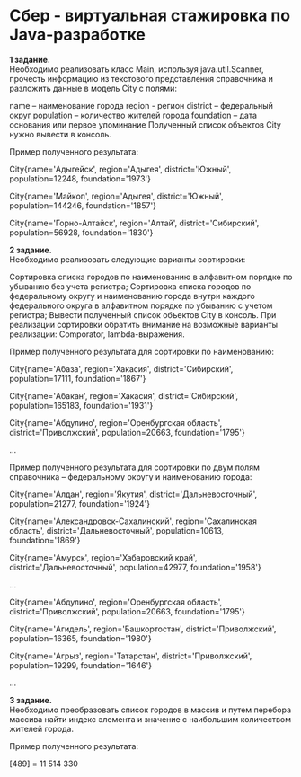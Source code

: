 # Сбер - виртуальная стажировка по Java-разработке
<b>1 задание.</b><br>
Необходимо реализовать класс Main, используя java.util.Scanner, прочесть информацию из текстового представления справочника и разложить данные в модель City с полями:

name – наименование города
region - регион
district – федеральный округ
population – количество жителей города
foundation – дата основания или первое упоминание
Полученный список объектов City нужно вывести в консоль.

Пример полученного результата:

City{name='Адыгейск', region='Адыгея', district='Южный', population=12248, foundation='1973'}

City{name='Майкоп', region='Адыгея', district='Южный', population=144246, foundation='1857'}

City{name='Горно-Алтайск', region='Алтай', district='Сибирский', population=56928, foundation='1830'} 

<b>2 задание.</b><br>
Необходимо реализовать следующие варианты сортировки:

Сортировка списка городов по наименованию в алфавитном порядке по убыванию без учета регистра;
Сортировка списка городов по федеральному округу и наименованию города внутри каждого федерального округа в алфавитном порядке по убыванию с учетом регистра;
Вывести полученный список объектов City в консоль. При реализации сортировки обратить внимание на возможные варианты реализации: Comporator, lambda-выражения.

Пример полученного результата для сортировки по наименованию:

City{name='Абаза', region='Хакасия', district='Сибирский', population=17111, foundation='1867'}

City{name='Абакан', region='Хакасия', district='Сибирский', population=165183, foundation='1931'}

City{name='Абдулино', region='Оренбургская область', district='Приволжский', population=20663, foundation='1795'} 

…

Пример полученного результата для сортировки по двум полям справочника – федеральному округу и наименованию города:

City{name='Алдан', region='Якутия', district='Дальневосточный', population=21277, foundation='1924'}

City{name='Александровск-Сахалинский', region='Сахалинская область', district='Дальневосточный', population=10613, foundation='1869'}

City{name='Амурск', region='Хабаровский край', district='Дальневосточный', population=42977, foundation='1958'}

…

City{name='Абдулино', region='Оренбургская область', district='Приволжский', population=20663, foundation='1795'}

City{name='Агидель', region='Башкортостан', district='Приволжский', population=16365, foundation='1980'}

City{name='Агрыз', region='Татарстан', district='Приволжский', population=19299, foundation='1646'}

…

<b>3 задание.</b><br>
Необходимо преобразовать список городов в массив и путем перебора массива найти индекс элемента и значение с наибольшим количеством жителей города.

Пример полученного результата:

[489] = 11 514 330
